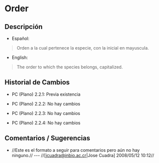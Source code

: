 # Order #

## Descripción ##
  * Español:
> Orden a la cual pertenece la especie, con la inicial en mayuscula.

  * English:
> The order to which the species belongs, capitalized.

## Historial de Cambios ##
  * PC (Plano) 2.2.1: Previa existencia

  * PC (Plano) 2.2.2: No hay cambios

  * PC (Plano) 2.2.3: No hay cambios

  * PC (Plano) 2.2.4: No hay cambios


## Comentarios / Sugerencias ##

  * //Este es el formato a seguir para comentarios pero aún no hay ninguno.//  --- //[jcuadra@inbio.ac.cr|Jose Cuadra] 2008/05/12 10:12//
